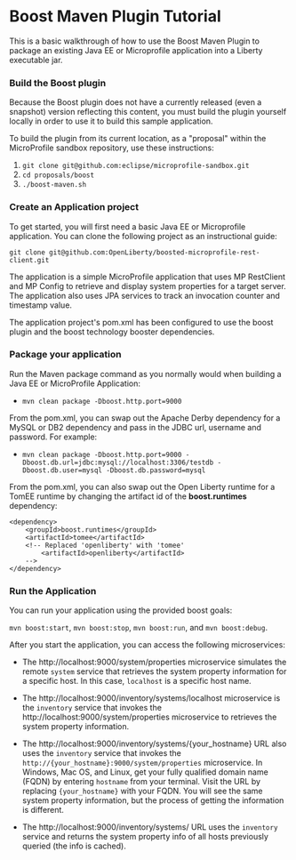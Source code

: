 # Boost Maven Plugin Tutorial

This is a basic walkthrough of how to use the Boost Maven Plugin to package an existing Java EE or Microprofile application into a Liberty executable jar.

### Build the Boost plugin

Because the Boost plugin does not have a currently released (even a snapshot) version reflecting this content, you must build the plugin yourself locally in order to use it to build this sample application.

To build the plugin from its current location, as a "proposal" within the MicroProfile sandbox repository, use these instructions:

1. `git clone git@github.com:eclipse/microprofile-sandbox.git`
1. `cd proposals/boost`
1. `./boost-maven.sh`

### Create an Application project

To get started, you will first need a basic Java EE or Microprofile application. You can clone the following project as an instructional guide:

`git clone git@github.com:OpenLiberty/boosted-microprofile-rest-client.git`

The application is a simple MicroProfile application that uses MP RestClient and MP Config to retrieve and display system properties for a target server. The application also uses JPA services to track an invocation counter and timestamp value.

The application project's pom.xml has been configured to use the boost plugin and the boost technology booster dependencies.

### Package your application

Run the Maven package command as you normally would when building a Java EE or MicroProfile Application:

* `mvn clean package -Dboost.http.port=9000`

From the pom.xml, you can swap out the Apache Derby dependency for a MySQL or DB2 dependency and pass in the JDBC url, username and password. For example:

* `mvn clean package -Dboost.http.port=9000 -Dboost.db.url=jdbc:mysql://localhost:3306/testdb -Dboost.db.user=mysql -Dboost.db.password=mysql`

From the pom.xml, you can also swap out the Open Liberty runtime for a TomEE runtime by changing the artifact id of the **boost.runtimes** dependency:

    <dependency>
        <groupId>boost.runtimes</groupId>
        <artifactId>tomee</artifactId>
        <!-- Replaced 'openliberty' with 'tomee'
            <artifactId>openliberty</artifactId>
        -->			
    </dependency>

### Run the Application

You can run your application using the provided boost goals: 

`mvn boost:start`, `mvn boost:stop`, `mvn boost:run`, and `mvn boost:debug`. 

After you start the application, you can access the following microservices:

* The http://localhost:9000/system/properties  microservice simulates the remote `system` service that retrieves the system property information for a specific host. In this case, `localhost` is a specific host name.

* The http://localhost:9000/inventory/systems/localhost microservice is the `inventory` service that invokes the http://localhost:9000/system/properties microservice to retrieves the system property information.

* The http://localhost:9000/inventory/systems/{your_hostname} URL also uses the `inventory` service that invokes the `http://{your_hostname}:9000/system/properties` microservice. In Windows, Mac OS, and Linux, get your fully qualified domain name (FQDN) by entering `hostname` from your terminal. Visit the URL by replacing `{your_hostname}` with your FQDN.
You will see the same system property information, but the process of getting the information is different.

* The http://localhost:9000/inventory/systems/ URL uses the `inventory` service and returns the system property info of all hosts previously queried (the info is cached).
